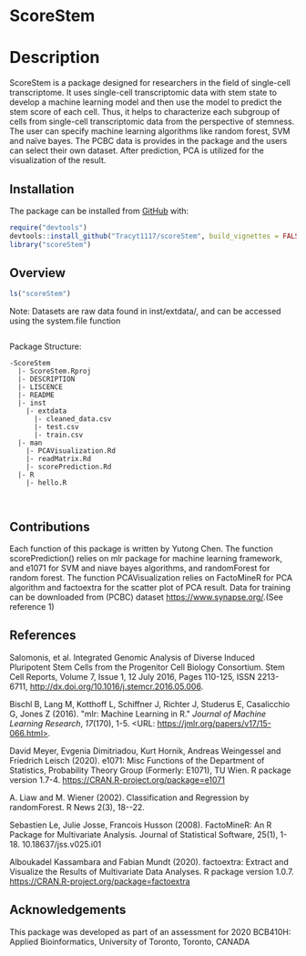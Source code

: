 # ScoreStem

<!-- README.md is generated from README.Rmd. Please edit that file -->

# Description

<!-- badges: start -->

<!-- badges: end -->

ScoreStem is a package designed for researchers in the field of single-cell transcriptome. It uses single-cell transcriptomic data with stem state to develop a machine learning model and then use the model to predict the stem score of each cell. Thus, it helps to characterize each subgroup of cells from single-cell transcriptomic data from the perspective of stemness. The user can specify machine learning algorithms like random forest, SVM and naïve bayes. The PCBC data is provides in the package and the users can select their own dataset. After prediction, PCA is utilized for the visualization of the result.

## Installation

The package can be installed from [GitHub](https://github.com/) with:

``` r
require("devtools")
devtools::install_github("Tracyt1117/scoreStem", build_vignettes = FALSE)
library("scoreStem")

```

## Overview

``` r
ls("scoreStem")
```

Note: Datasets are raw data found in inst/extdata/, and can be accessed
using the system.file function


``` r
```

Package Structure:

``` 
-ScoreStem
  |- ScoreStem.Rproj
  |- DESCRIPTION
  |- LISCENCE
  |- README
  |- inst
    |- extdata
      |- cleaned_data.csv
      |- test.csv
      |- train.csv
  |- man
    |- PCAVisualization.Rd
    |- readMatrix.Rd
    |- scorePrediction.Rd
  |- R
    |- hello.R

  
```

## Contributions

Each function of this package is written by Yutong Chen. The function scorePrediction() relies on mlr package for 
machine learning framework, and e1071 for SVM and niave bayes algorithms, and randomForest for random forest.
The function PCAVisualization relies on FactoMineR for PCA algorithm and factoextra for the scatter plot of 
PCA result. Data for training can be downloaded from (PCBC) dataset 
<https://www.synapse.org/>.(See reference 1)

## References

Salomonis, et al. Integrated Genomic Analysis of Diverse Induced Pluripotent Stem Cells from the Progenitor Cell Biology Consortium.
Stem Cell Reports, Volume 7, Issue 1, 12 July 2016, Pages 110-125, ISSN 2213-6711, http://dx.doi.org/10.1016/j.stemcr.2016.05.006.

Bischl B, Lang M, Kotthoff L, Schiffner J, Richter J, Studerus E,
Casalicchio G, Jones Z (2016). "mlr: Machine Learning in R."
_Journal of Machine Learning Research_, *17*(170), 1-5. <URL:
https://jmlr.org/papers/v17/15-066.html>.

David Meyer, Evgenia Dimitriadou, Kurt Hornik, Andreas Weingessel
and Friedrich Leisch (2020). e1071: Misc Functions of the
Department of Statistics, Probability Theory Group (Formerly:
E1071), TU Wien. R package version 1.7-4.
https://CRAN.R-project.org/package=e1071

A. Liaw and M. Wiener (2002). Classification and Regression by
randomForest. R News 2(3), 18--22.

Sebastien Le, Julie Josse, Francois Husson (2008). FactoMineR: An
R Package for Multivariate Analysis. Journal of Statistical
Software, 25(1), 1-18. 10.18637/jss.v025.i01

Alboukadel Kassambara and Fabian Mundt (2020). factoextra: Extract
and Visualize the Results of Multivariate Data Analyses. R package
version 1.0.7. https://CRAN.R-project.org/package=factoextra


## Acknowledgements

This package was developed as part of an assessment for 2020 BCB410H:
Applied Bioinformatics, University of Toronto, Toronto, CANADA
